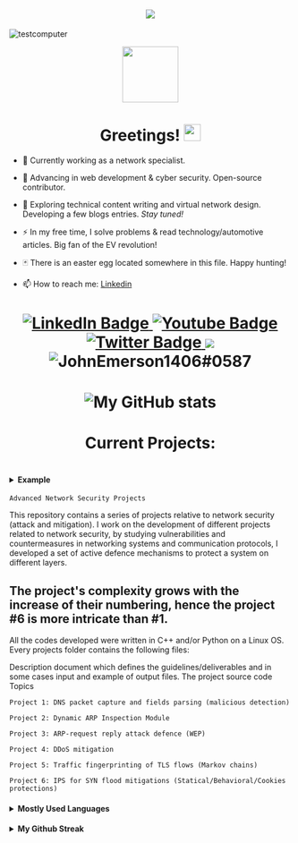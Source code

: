 <!--
**testcomputer/testcomputer** 
Keep your code neat
-->

<h1 align="center">
    <img src="https://camo.githubusercontent.com/d88bdce683bc31abcfc8fd8774880f5a305e4e59/687474703a2f2f692e696d6775722e636f6d2f6337476d414a662e706e67" />
</h1>

<p align="left"> 
    <img src="https://komarev.com/ghpvc/?username=raghav-byte" alt="testcomputer" /> 
</p>

<div id="header" align="center">
    <img src="https://user-images.githubusercontent.com/104815254/170267211-7f5c43d2-cc8b-4e82-8bf3-068591c66093.gif" width="100"/>
    
</div>

<div id="badges">
 
</div>

<h1 align="center"> Greetings! 
 
<img src="https://camo.githubusercontent.com/e8e7b06ecf583bc040eb60e44eb5b8e0ecc5421320a92929ce21522dbc34c891/68747470733a2f2f6d656469612e67697068792e636f6d2f6d656469612f6876524a434c467a6361737252346961377a2f67697068792e676966" width="30px"/>
</h1> 

- :telescope: Currently working as a network specialist.

- 🧮 Advancing in web development & cyber security. Open-source contributor.
 
- :seedling: Exploring technical content writing and virtual network design. Developing a few blogs entries. *Stay tuned!* 

- :zap: In my free time, I solve problems & read technology/automotive articles. Big fan of the EV revolution! 

- :black_joker: There is an easter egg located somewhere in this file. Happy hunting! <!-- {YOU_FOUND.THE.FLAG} -->

- :mailbox: How to reach me: [Linkedin](https://www.linkedin.com/in/daniel-j-w-torres)

<h1 align="center">
    
<a href="https://www.linkedin.com/in/daniel-j-w-torres/">
<img src="https://img.shields.io/badge/LinkedIn-blue?style=for-the-badge&logo=linkedin&logoColor=white" alt="LinkedIn Badge"/> </a>
<a href="your-youtube-URL">
<img src="https://img.shields.io/badge/YouTube-red?style=for-the-badge&logo=youtube&logoColor=white" alt="Youtube Badge"/>
</a>
<a href="your-twitter-URL">
<img src="https://img.shields.io/badge/Twitter-blue?style=for-the-badge&logo=twitter&logoColor=white" alt="Twitter Badge"/>
</a>
<img src="https://camo.githubusercontent.com/b994fc2dc47e1b1c3bb4932c4b37df5930ec6cae8187a2f363ff63a906b23de4/68747470733a2f2f696d672e736869656c64732e696f2f62616467652f2d4769744875622d3138313731373f7374796c653d666f722d7468652d6261646765266c6f676f3d476974487562266c6f676f436f6c6f723d776869746527" data-canonical-src="https://img.shields.io/badge/-GitHub-181717?style=for-the-badge&amp;logo=GitHub&amp;logoColor=white'" style="max-width: 100%;"> <img src="https://camo.githubusercontent.com/3f990cfefb64f13d28397fe586c3aa38a81fde585de479205d63c79363ebe07a/68747470733a2f2f696d672e736869656c64732e696f2f62616467652f446973636f72642d3732383944413f7374796c653d666f722d7468652d6261646765266c6f676f3d646973636f7264266c6f676f436f6c6f723d7768697465" alt="JohnEmerson1406#0587" data-canonical-src="https://img.shields.io/badge/Discord-7289DA?style=for-the-badge&amp;logo=discord&amp;logoColor=white" style="max-width: 100%;">
  
<h1 align="center"> 
 
![My GitHub stats](https://github-readme-stats.vercel.app/api?username=testcomputer&&count_private=true&theme=tokyonight&show_icons=true)
 
</h1>
 
<!-- 
<details>
<summary>Web development</summary> Web development, also known as website development, refers to the tasks associated with creating, building, and maintaining websties.
</p>
</details>
-->

<h1 align="center">
    Current Projects:
</h1>
 
<h1 align="center"> 
  
<h1 align="center">
  

</h4>
    
<h4>
    <details>
      <summary><strong> Example </strong></summary>
    </details>
</h4>
 
    Advanced Network Security Projects
This repository contains a series of projects relative to network security (attack and mitigation). 
    I work on the development of different projects related to network security, by studying 
    vulnerabilities and countermeasures in networking systems and communication protocols, I 
    developed a set of active defence mechanisms to protect a system on different layers.
    
    
    
    
## The project's complexity grows with the increase of their numbering, hence the project #6 is more intricate than #1.

All the codes developed were written in C++ and/or Python on a Linux OS.
Every projects folder contains the following files:

Description document which defines the guidelines/deliverables and in some cases input and example of output files.
The project source code
Topics
    
    Project 1: DNS packet capture and fields parsing (malicious detection)

    Project 2: Dynamic ARP Inspection Module

    Project 3: ARP-request reply attack defence (WEP)

    Project 4: DDoS mitigation 

    Project 5: Traffic fingerprinting of TLS flows (Markov chains)

    Project 6: IPS for SYN flood mitigations (Statical/Behavioral/Cookies protections)

    
<h4>
    <details>
      <summary><strong>Mostly Used Languages </strong></summary>
      <img src="https://github-readme-stats.vercel.app/api/top-langs/?username=testcomputer&layout=compact" alt="testcomputer's mostly used Languages"/>
    </details>
</h4>

<h4>
    <details>
      <summary><strong>My Github Streak</strong></summary>
      <img src="https://github-readme-streak-stats.herokuapp.com/?user=testcomputer&show_icons=true&locale=en&layout=compact" alt="testcomputer's github streak" width="450" />
    </details>
</h4>

 <!-- 

Reference link to Microsoft Azure  


<p align="center">
    <a href="https://www.azure.com" target="_blank"> <img
        src="https://raw.githubusercontent.com/pry0cc/axiom/master/screenshots/Referrals/azure_referral.png" 
        screenshots/Referrals/azure_referral.png/>
    </a>
</p>

-->

<!-- Editor's notes: 

Keep all code clean. 

-->
